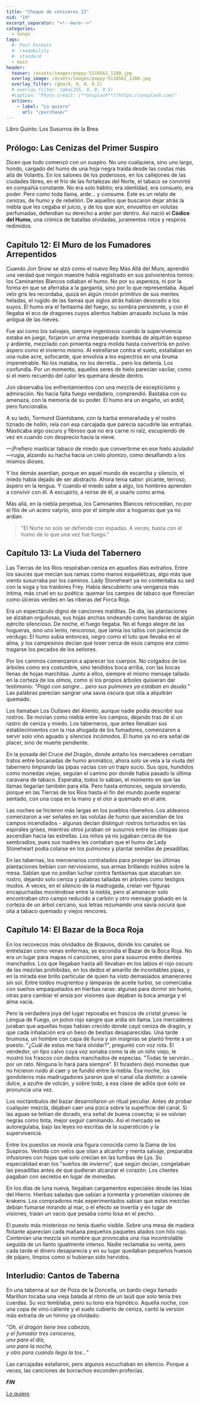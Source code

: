 ```yaml
---
title: "Choque de ceniceros II"
nid: "19"
excerpt_separator: "<!--more-->"
categories:
  - Songs
tags:
  #- Post Formats
  #- readability
  #- standard
  - main
header:
  teaser: /assets/images/poppy-5116562_1280.jpg
  overlay_image: /assets/images/poppy-5116562_1280.jpg
  overlay_filter: rgba(0, 0, 0, 0.2)
  # overlay_filter: rgba(255, 0, 0, 0.5)
  #caption: "Photo credit: [**Unsplash**](https://unsplash.com)"
  actions:
    - label: "Lo quiero"
      url: "/purchase/"
---
```


Libro Quinto: Los Susurros de la Brea  

<!--more-->

## Prólogo: Las Cenizas del Primer Suspiro

Dicen que todo comenzó con un suspiro. No uno cualquiera, sino uno largo, hondo, cargado del humo de una hoja negra traída desde las costas más allá de Volantis. En los salones de los poderosos, en los callejones de las ciudades libres, en el frío de las fortalezas del Norte, el tabaco se convirtió en compañía constante. No era solo hábito; era identidad, era consuelo, era poder. Pero como toda llama, arde... y consume. Este es un relato de cenizas, de humo y de rebelión. De aquellos que buscaron dejar atrás la niebla que les cegaba el juicio, y de los que aún, envueltos en volutas perfumadas, defendían su derecho a arder por dentro. Así nació el **Códice del Humo**, una crónica de batallas olvidadas, juramentos rotos y respiros redimidos.

## Capítulo 12: El Muro de los Fumadores Arrepentidos

Cuando Jon Snow se alzó como el nuevo Rey Más Allá del Muro, aprendió una verdad que ningún maestre había registrado en sus polvorientos tomos: los Caminantes Blancos odiaban el humo. No por su aspereza, ni por la forma en que se aferraba a la garganta, sino por lo que representaba. Aquel velo gris les recordaba, quizá en algún rincón primitivo de sus mentes heladas, el rugido de las llamas que siglos atrás habían devorado a los suyos. El humo era el fantasma del fuego, su sombra persistente, y con él llegaba el eco de dragones cuyos alientos habían arrasado incluso la más antigua de las nieves.

Fue así como los salvajes, siempre ingeniosos cuando la supervivencia estaba en juego, forjaron un arma inesperada: bombas de alquitrán espeso y ardiente, mezclado con pimienta negra molida hasta convertirla en polvo áspero como el invierno mismo. Al estrellarse contra el suelo, estallaban en una nube acre, sofocante, que envolvía a los espectros en una bruma impenetrable. No los mataba, no los derretía... pero los detenía. Los confundía. Por un momento, aquellos seres de hielo parecían vacilar, como si el mero recuerdo del calor les quemara desde dentro.

Jon observaba los enfrentamientos con una mezcla de escepticismo y admiración. No hacía falta fuego verdadero, comprendió. Bastaba con su amenaza, con la memoria de su poder. El humo era un engaño, un ardid, pero funcionaba.

A su lado, Tormund Giantsbane, con la barba enmarañada y el rostro tiznado de hollín, reía con esa carcajada que parecía sacudirle las entrañas. Masticaba algo oscuro y fibroso que no era carne ni raíz, escupiendo de vez en cuando con desprecio hacia la nieve.

—¡Prefiero masticar tabaco de miedo que convertirme en ese hielo azulado! —rugía, alzando su hacha hacia un cielo plomizo, como desafiando a los mismos dioses.

Y los demás asentían, porque en aquel mundo de escarcha y silencio, el miedo había dejado de ser abstracto. Ahora tenía sabor: picante, terroso, áspero en la lengua. Y cuando el miedo sabe a algo, los hombres aprenden a convivir con él. A escupirlo, a reírse de él, a usarlo como arma.

Más allá, en la niebla perpetua, los Caminantes Blancos retrocedían, no por el filo de un acero valyrio, sino por el simple olor a hogueras que ya no ardían.

>"El Norte no solo se defiende con espadas. A veces, basta con el humo de lo que una vez fue fuego."

## Capítulo 13: La Viuda del Tabernero

Las Tierras de los Ríos respiraban ceniza en aquellos días extraños. Entre los sauces que mecían sus ramas como manos esqueléticas, algo más que viento susurraba por los caminos. Lady Stoneheart ya no contentaba su sed con la soga y los traidores Frey. Había descubierto una venganza más íntima, más cruel en su poética: quemar los campos de tabaco que florecían como úlceras verdes en las riberas del Forca Roja.

Era un espectáculo digno de canciones malditas. De día, las plantaciones se alzaban orgullosas, sus hojas anchas ondeando como banderas de algún ejército silencioso. De noche, el fuego llegaba. No el fuego alegre de las hogueras, sino uno lento, rencoroso, que lamía los tallos con paciencia de verdugo. El humo subía entonces, negro como el luto que llevaba en el alma, y los campesinos decían que toser cerca de esos campos era como tragarse los pecados de los señores.

Por los caminos comenzaron a aparecer los cuerpos. No colgados de los árboles como era costumbre, sino tendidos boca arriba, con las bocas llenas de hojas marchitas. Junto a ellos, siempre el mismo mensaje tallado en la corteza de los olmos, como si los propios árboles quisieran dar testimonio: *"Pagó con sangre... pero sus pulmones ya estaban en deuda."* Las palabras parecían sangrar una savia oscura que olía a alquitrán quemado.

Los llamaban Los Outlaws del Aliento, aunque nadie podía describir sus rostros. Se movían como niebla entre los campos, dejando tras de sí un rastro de ceniza y miedo. Los taberneros, que antes llenaban sus establecimientos con la risa ahogada de los fumadores, comenzaron a servir solo vino aguado y silencios incómodos. El humo ya no era señal de placer, sino de muerte pendiente.

En la posada del Cruce del Dragón, donde antaño los mercaderes cerraban tratos entre bocanadas de humo aromático, ahora solo se veía a la viuda del tabernero limpiando las pipas vacías con un trapo sucio. Sus ojos, hundidos como monedas viejas, seguían el camino por donde había pasado la última caravana de tabaco. Esperaba, todos lo sabían, el momento en que las llamas llegarían también para ella. Pero hasta entonces, seguía sirviendo, porque en las Tierras de los Ríos hasta el fin del mundo puede esperar sentado, con una copa en la mano y el olor a quemado en el aire.

Las noches se hicieron más largas en los pueblos ribereños. Los aldeanos comenzaron a ver señales en las volutas de humo que ascendían de los campos incendiados - algunas decían distinguir rostros torturados en las espirales grises, mientras otros juraban oír susurros entre las chispas que ascendían hacia las estrellas. Los niños ya no jugaban cerca de los sembradíos, pues sus madres les contaban que el humo de Lady Stoneheart podía colarse en los pulmones y plantar semillas de pesadillas.

En las tabernas, los mercenarios contratados para proteger las últimas plantaciones bebían con nerviosismo, sus armas brillando inútiles sobre la mesa. Sabían que no podían luchar contra fantasmas que atacaban sin rostro, dejando solo ceniza y palabras talladas en árboles como testigos mudos. A veces, en el silencio de la madrugada, creían ver figuras encapuchadas moviéndose entre la niebla, pero al amanecer solo encontraban otro campo reducido a carbón y otro mensaje grabado en la corteza de un árbol cercano, sus letras rezumando una savia oscura que olía a tabaco quemado y viejos rencores.

## Capítulo 14: El Bazar de la Boca Roja

En los recovecos más olvidados de Braavos, donde los canales se entrelazan como venas enfermas, se escondía el Bazar de la Boca Roja. No era un lugar para mapas ni canciones, sino para susurros entre dientes manchados. Los que llegaban hasta allí llevaban en los labios el rojo oscuro de las mezclas prohibidas, en los dedos el amarillo de incontables pipas, y en la mirada ese brillo particular de quien ha visto demasiados amaneceres sin sol. Entre toldos mugrientos y lámparas de aceite turbio, se comerciaba con sueños empaquetados en hierbas raras: algunas para dormir sin humo, otras para cambiar el ansia por visiones que dejaban la boca amarga y el alma vacía.

Pero la verdadera joya del lugar reposaba en frascos de cristal grueso: la Lengua de Fuego, un polvo rojo sangre que ardía sin llama. Los mercaderes juraban que aquellas hojas habían crecido donde cayó ceniza de dragón, y que cada inhalación era un beso de bestias desaparecidas. Una tarde brumosa, un hombre con capa de lluvia y sin insignias se plantó frente a un puesto. "¿Cuál de estas me hará olvidar?", preguntó con voz rota. El vendedor, un tipo calvo cuya voz sonaba como la de un niño viejo, le mostró los frascos con dedos manchados de especias. "Todas te servirán... por un rato. Ninguna lo hará para siempre". El forastero dejó monedas que no hicieron ruido al caer y se fundió entre la niebla. Esa noche, los gondoleros más madrugadores juraron que el canal olía distinto: a canela dulce, a azufre de volcán, y sobre todo, a esa clase de adiós que solo se pronuncia una vez.

Los noctámbulos del bazar desarrollaron un ritual peculiar. Antes de probar cualquier mezcla, dejaban caer una pizca sobre la superficie del canal. Si las aguas se teñían de dorado, era señal de buena cosecha; si se volvían negras como tinta, mejor seguir caminando. Así el mercado se autoregulaba, bajo las leyes no escritas de la superstición y la supervivencia.

Entre los puestos se movía una figura conocida como la Dama de los Suspiros. Vestida con velos que olían a alcanfor y menta salvaje, preparaba infusiones con hojas que solo crecían en las tumbas de Lys. Su especialidad eran los "sueños de invierno", que según decían, congelaban las pesadillas antes de que pudieran alcanzar el corazón. Los clientes pagaban con secretos en lugar de monedas.

En los días de luna nueva, llegaban cargamentos especiales desde las Islas del Hierro. Hierbas saladas que sabían a tormenta y prometían visiones de krakens. Los compradores más experimentados sabían que estas mezclas debían fumarse mirando al mar, o el efecto se invertía y en lugar de visiones, traían un vacío que pesaba como losa en el pecho.

El puesto más misterioso no tenía dueño visible. Sobre una mesa de madera flotante aparecían cada mañana pequeños paquetes atados con hilo rojo. Contenían una mezcla sin nombre que provocaba una risa incontrolable seguida de un llanto igualmente intenso. Nadie reclamaba su venta, pero cada tarde el dinero desaparecía y en su lugar quedaban pequeños huesos de pájaro, limpios como si hubieran sido hervidos.

## Interludio: Cantos de Taberna

En una taberna al sur de Poza de la Doncella, un bardo ciego llamado Marillion tocaba una vieja balada al ritmo de un laúd que solo tenía tres cuerdas. Su voz temblaba, pero su tono era hipnótico. Aquella noche, con una copa de vino caliente y el suelo cubierto de ceniza, cantó la versión más extraña de un himno ya olvidado:

*"Oh, el dragón tiene tres cabezas,*  
*y el fumador tres ceniceros,*  
*uno para el día,*  
*uno para la noche,*  
*y otro para cuando llega la tos..."*

Las carcajadas estallaron, pero algunos escuchaban en silencio. Porque a veces, las canciones de borrachos esconden profecías.

_**FIN**_

[Lo quiero](../../purchase/)